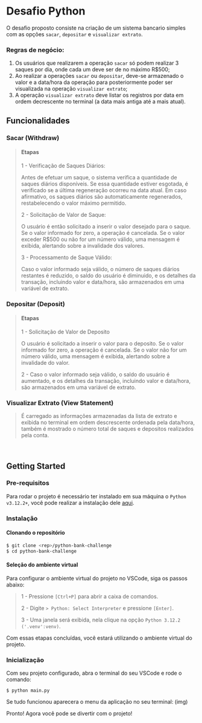# Desafio Python

O desafio proposto consiste na criação de um sistema bancario simples com as opções `sacar`, `depositar` e `visualizar extrato`.

### Regras de negócio:

1. Os usuários que realizarem a operação `sacar` só podem realizar 3 saques por dia, onde cada um deve ser de no máximo R$500;
2. Ao realizar a operações `sacar` ou `depositar`, deve-se armazenado o valor e a data/hora da operação para posteriormente poder ser visualizada na operação `visualizar extrato`;
3. A operação `visualizar extrato` deve listar os registros por data em ordem decrescente no terminal (a data mais antiga até a mais atual).

## Funcionalidades

### Sacar (Withdraw)

> #### Etapas
>
> 1 - Verificação de Saques Diários:
>
> Antes de efetuar um saque, o sistema verifica a quantidade de saques diários disponíveis. Se essa quantidade estiver esgotada, é verificado se a última regeneração ocorreu na data atual. Em caso afirmativo, os saques diários são automaticamente regenerados, restabelecendo o valor máximo permitido.
>
> 2 - Solicitação de Valor de Saque:
>
> O usuário é então solicitado a inserir o valor desejado para o saque. Se o valor informado for zero, a operação é cancelada. Se o valor exceder R$500 ou não for um número válido, uma mensagem é exibida, alertando sobre a invalidade dos valores.
>
> 3 - Processamento de Saque Válido:
>
> Caso o valor informado seja válido, o número de saques diários restantes é reduzido, o saldo do usuário é diminuido, e os detalhes da transação, incluindo valor e data/hora, são armazenados em uma variável de extrato.
> ‎

### Depositar (Deposit)

> #### Etapas
>
> 1 - Solicitação de Valor de Deposito
>
> O usuário é solicitado a inserir o valor para o deposito. Se o valor informado for zero, a operação é cancelada. Se o valor não for um número válido, uma mensagem é exibida, alertando sobre a invalidade do valor.
>
> 2 - Caso o valor informado seja válido, o saldo do usuário é aumentado, e os detalhes da transação, incluindo valor e data/hora, são armazenados em uma variável de extrato.
> ‎

### Visualizar Extrato (View Statement)

> É carregado as informações armazenadas da lista de extrato e exibida no terminal em ordem descrescente ordenada pela data/hora, também é mostrado o número total de saques e depositos realizados pela conta.

<br>

## Getting Started

### Pre-requisitos

Para rodar o projeto é necessário ter instalado em sua máquina o `Python v3.12.2+`, você pode realizar a instalação dele [aqui](https://www.python.org/downloads/).

### Instalação

#### Clonando o repositório

```bash
$ git clone <rep>/python-bank-challenge
$ cd python-bank-challenge
```

#### Seleção do ambiente virtual

Para configurar o ambiente virtual do projeto no VSCode, siga os passos abaixo:

> 1 - Pressione `[Ctrl+P]` para abrir a caixa de comandos.
>
> 2 - Digite `> Python: Select Interpreter` e pressione `[Enter]`.
>
> 3 - Uma janela será exibida, nela clique na opção `Python 3.12.2 ('.venv':venv)`.

Com essas etapas concluídas, você estará utilizando o ambiente virtual do projeto.

### Inicialização

Com seu projeto configurado, abra o terminal do seu VSCode e rode o comando:

```shell
$ python main.py
```

Se tudo funcionou aparecera o menu da aplicação no seu terminal:
(img)

Pronto! Agora você pode se divertir com o projeto!
